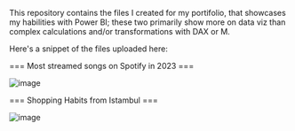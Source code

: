 This repository contains the files I created for my portifolio, that showcases my habilities with Power BI; these two primarily show more on data viz than complex calculations and/or transformations with DAX or M.

Here's a snippet of the files uploaded here:

=== Most streamed songs on Spotify in 2023 ===

![image](https://github.com/tatanieps/powerbi_portifolio/assets/100296815/81a30f4b-ddda-42e4-b37a-a1c6072e28fa)

=== Shopping Habits from Istambul ===

![image](https://github.com/tatanieps/powerbi_portifolio/assets/100296815/a6eb5f61-1578-4f4a-a304-8734481047f1)


